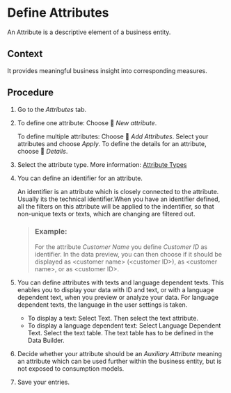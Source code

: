 <!-- loio270bb3d19df04d96adca12d182bafdfb -->

<link rel="stylesheet" type="text/css" href="../css/sap-icons.css"/>

# Define Attributes

An Attribute is a descriptive element of a business entity.



## Context

It provides meaningful business insight into corresponding measures.



## Procedure

1.  Go to the *Attributes* tab.

2.  To define one attribute: Choose <span class="FPA-icons"></span> *New attribute*.

    To define multiple attributes: Choose <span class="FPA-icons"></span> *Add Attributes*. Select your attributes and choose *Apply*. To define the details for an attribute, choose <span class="FPA-icons"></span> *Details*.

3.  Select the attribute type. More information: [Attribute Types](attribute-types-bc16160.md)

4.  You can define an identifier for an attribute.

    An identifier is an attribute which is closely connected to the attribute. Usually its the technical identifier.When you have an identifier defined, all the filters on this attribute will be applied to the indentifier, so that non-unique texts or texts, which are changing are filtered out.

    > ### Example:  
    > For the attribute *Customer Name* you define *Customer ID* as identifier. In the data preview, you can then choose if it should be displayed as <customer name\> \(<customer ID\>\), as <customer name\>, or as <customer ID\>.

5.  You can define attributes with texts and language dependent texts. This enables you to display your data with ID and text, or with a language dependent text, when you preview or analyze your data. For language dependent texts, the language in the user settings is taken.

    -   To display a text: Select Text. Then select the text attribute.
    -   To display a language dependent text: Select Language Dependent Text. Select the text table. The text table has to be defined in the Data Builder.

6.  Decide whether your attribute should be an *Auxiliary Attribute* meaning an attribute which can be used further within the business entity, but is not exposed to consumption models.

7.  Save your entries.


